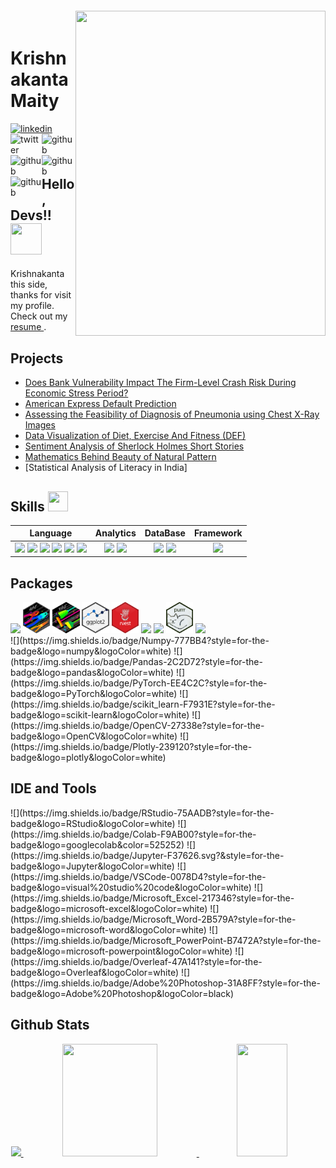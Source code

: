 <img align="right" width="400px" height="520px" style="margin-top:-20px" src="https://cdn.rentechdigital.com/common_files/swipecart/Blog/machine-learning-vs-data-science-3.gif">

<div display="inline-block">
 
 <h1 align="left">Krishnakanta Maity</h1>  
 
  <a href="https://www.linkedin.com/in/iamkkmcmd">
    <img width="50px" src="https://img.icons8.com/nolan/64/1A6DFF/C822FF/linkedin.png" alt="linkedin" style="vertical-align:top;">
  </a>
 <a href="https://twitter.com/iamkkmcmd">
    <img align="left" width="50px" src="https://img.icons8.com/nolan/64/twitter-circled.png" alt="twitter" style="vertical-align:top;">
  </a>
 <a href="https://www.github.com/iamkkmcmd/">
    <img align="left" width="50px" src="https://img.icons8.com/nolan/64/github.png" alt="github" style="vertical-align:top;">
  </a> 
 <a href="https://www.facebook.com/iamkkmcmd/">
    <img align="left" width="50px" src="https://img.icons8.com/nolan/64/facebook-new.png" alt="github" style="vertical-align:top;">
  </a> 
 <a href="https://www.pinterest.com/iamkkmcmd/">
    <img align="left" width="50px" src="https://img.icons8.com/nolan/64/pinterest.png" alt="github" style="vertical-align:top;">
  </a> 
 <a href="https://www.instagram.com/iamkkmcmd/">
    <img align="left" width="50px" src="https://img.icons8.com/nolan/64/instagram-new.png" alt="github" style="vertical-align:top;">
  </a> 
</div>



<!--Social Profiles-->
<!-- [![LinkedIn Badge](https://img.shields.io/badge/LinkedIn-0077B5?style=for-the-badge&logo=linkedin&logoColor=white)](https://www.linkedin.com/in/iamkkmcmd)
[![Twitter Badge](https://img.shields.io/badge/Twitter-1DA1F2?style=for-the-badge&logo=twitter&logoColor=white)](https://www.twitter.com/iamkkmcmd)
[![Hackerrank Badge](https://img.shields.io/badge/-Hackerrank-2EC866?style=for-the-badge&logo=HackerRank&logoColor=white)](https://www.hackerrank.com/iamkkmcmd)
[![Github Badge](https://img.shields.io/badge/GitHub-100000?style=for-the-badge&logo=github&logoColor=white)](https://www.github.com/iamkkmcmd)
[![Pinterest Badge](https://img.shields.io/badge/Pinterest-%23E60023.svg?&style=for-the-badge&logo=Pinterest&logoColor=white)](https://www.pinterest.com/iamkkmcmd)
[![Facebook Badge](	https://img.shields.io/badge/Facebook-1877F2?style=for-the-badge&logo=facebook&logoColor=white)](https://www.facebook.com/iamkkmcmd)
[![Instagram Badge](https://img.shields.io/badge/Instagram-E4405F?style=for-the-badge&logo=instagram&logoColor=white)](https://www.instagram.com/iamkkmcmd) -->


## Hello, Devs!! <img src = "https://raw.githubusercontent.com/MartinHeinz/MartinHeinz/master/wave.gif" width = 50px height=50px>

Krishnakanta this side, thanks for visit my profile. Check out my <a href = './iamkkmcmd_resume.pdf'> resume </a>.

## Projects
- [Does Bank Vulnerability Impact The Firm-Level Crash Risk During Economic Stress Period?](https://github.com/iamkkmcmd/SummerProject)
- [American Express Default Prediction](https://github.com/iamkkmcmd/DefaultPrediction)
- [Assessing the Feasibility of Diagnosis of Pneumonia using Chest X-Ray Images](https://github.com/iamkkmcmd/ML_Project-Group_3ml)
- [Data Visualization of Diet, Exercise And Fitness (DEF)](https://github.com/iamkkmcmd/PDS-Project)
- [Sentiment Analysis of Sherlock Holmes Short Stories](https://github.com/iamkkmcmd/holmes-story-analysis)
- [Mathematics Behind Beauty of Natural Pattern](https://iamkkm-cmd.shinyapps.io/BeautyOfNature/)
- [Statistical Analysis of Literacy in India]



<!-- https://github-profile-summary-cards.vercel.app/api/cards/profile-details?username=iamkkmcmd&theme=vue  -->

## Skills <img src = "https://media2.giphy.com/media/QssGEmpkyEOhBCb7e1/giphy.gif?cid=ecf05e47a0n3gi1bfqntqmob8g9aid1oyj2wr3ds3mg700bl&rid=giphy.gif" width = 32px height=32px>
<div display="inline-block"; text-align="center";>
  
</div>
 
| Language | Analytics | DataBase | Framework |
|:----:|:----:|:----:|:----:|
| ![](https://img.shields.io/badge/R-276DC3?style=for-the-badge&logo=r&logoColor=white) ![](https://img.shields.io/badge/Python-FFD43B?style=for-the-badge&logo=python&logoColor=blue) ![](https://img.shields.io/badge/C-00599C?style=for-the-badge&logo=c&logoColor=white) ![](https://img.shields.io/badge/LaTeX-47A141?style=for-the-badge&logo=LaTeX&logoColor=white) ![](https://img.shields.io/badge/HTML5-E34F26?style=for-the-badge&logo=html5&logoColor=white) ![](https://img.shields.io/badge/CSS3-1572B6?style=for-the-badge&logo=css3&logoColor=white)| ![](https://img.shields.io/badge/Tableau-E97627?style=for-the-badge&logo=Tableau&logoColor=white) ![](https://img.shields.io/badge/PowerBI-F2C811?style=for-the-badge&logo=Power%20BI&logoColor=white) |  ![](https://img.shields.io/badge/PostgreSQL-316192?style=for-the-badge&logo=postgresql&logoColor=white)  ![](https://img.shields.io/badge/MySQL-005C84?style=for-the-badge&logo=mysql&logoColor=white)  |   ![](https://img.shields.io/badge/Flask-000000?style=for-the-badge&logo=flask&logoColor=white)   |

## Packages
<div display="inline-block" style="justify-content: center;">
    <img height="50px" src="https://github.com/tidyverse/tidyverse.org/blob/master/static/images/hex-tidyverse.png"/>
    <img height="50px" src="https://github.com/tidyverse/dplyr/blob/main/man/figures/logo.png"/>
    <img height="50px" src="https://github.com/tidyverse/tidyr/blob/main/man/figures/logo.png"/>
    <img height="50px" src="https://github.com/tidyverse/ggplot2/blob/main/man/figures/logo.png"/>
    <img height="50px" src="https://github.com/tidyverse/rvest/blob/main/man/figures/logo.png"/>
    <img height="50px" src="https://github.com/tidyverse/stringr/blob/main/man/figures/logo.png"/>
    <img height="50px" src="https://github.com/tidyverse/lubridate/blob/main/man/figures/logo.png"/>
    <img height="50px" src="https://github.com/tidyverse/purrr/blob/main/man/figures/logo.png"/>
    <img height="50px" src="https://github.com/tidyverse/readr/blob/main/man/figures/logo.png"/>
 </div>

<div display="inline-block" style="justify-content: center;">
![](https://img.shields.io/badge/Numpy-777BB4?style=for-the-badge&logo=numpy&logoColor=white)
![](https://img.shields.io/badge/Pandas-2C2D72?style=for-the-badge&logo=pandas&logoColor=white)
![](https://img.shields.io/badge/PyTorch-EE4C2C?style=for-the-badge&logo=PyTorch&logoColor=white)
![](https://img.shields.io/badge/scikit_learn-F7931E?style=for-the-badge&logo=scikit-learn&logoColor=white)
![](https://img.shields.io/badge/OpenCV-27338e?style=for-the-badge&logo=OpenCV&logoColor=white)
![](https://img.shields.io/badge/Plotly-239120?style=for-the-badge&logo=plotly&logoColor=white)
 </div>

## IDE and Tools
<div display="inline-block" style="justify-content: center;">
![](https://img.shields.io/badge/RStudio-75AADB?style=for-the-badge&logo=RStudio&logoColor=white)
![](https://img.shields.io/badge/Colab-F9AB00?style=for-the-badge&logo=googlecolab&color=525252)
![](https://img.shields.io/badge/Jupyter-F37626.svg?&style=for-the-badge&logo=Jupyter&logoColor=white)
![](https://img.shields.io/badge/VSCode-0078D4?style=for-the-badge&logo=visual%20studio%20code&logoColor=white)
![](https://img.shields.io/badge/Microsoft_Excel-217346?style=for-the-badge&logo=microsoft-excel&logoColor=white)
![](https://img.shields.io/badge/Microsoft_Word-2B579A?style=for-the-badge&logo=microsoft-word&logoColor=white)
![](https://img.shields.io/badge/Microsoft_PowerPoint-B7472A?style=for-the-badge&logo=microsoft-powerpoint&logoColor=white)
![](https://img.shields.io/badge/Overleaf-47A141?style=for-the-badge&logo=Overleaf&logoColor=white)
![](https://img.shields.io/badge/Adobe%20Photoshop-31A8FF?style=for-the-badge&logo=Adobe%20Photoshop&logoColor=black)
</div>
 
## Github Stats
<p align="center">
<a href="https://github.com/iamkkmcmd">
  <img height="180em" src="http://github-profile-summary-cards.vercel.app/api/cards/profile-details?username=iamkkmcmd&theme=2077"/>
  <img height="180em" width="55%" src="https://github-readme-stats-eight-theta.vercel.app/api?username=jeniblodev&show_icons=true&theme=algolia&include_all_commits=true&count_private=true"/>
  <img height="180em"  width="40%" src="https://github-readme-stats-eight-theta.vercel.app/api/top-langs/?username=iamkkmcmd&layout=compact&langs_count=8&theme=algolia"/>
</a>
</p>
